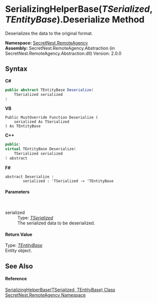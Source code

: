 # SerializingHelperBase(*TSerialized*, *TEntityBase*).Deserialize Method 
 

Deserializes the data to the original format.

**Namespace:**&nbsp;<a href="N_SecretNest_RemoteAgency">SecretNest.RemoteAgency</a><br />**Assembly:**&nbsp;SecretNest.RemoteAgency.Abstraction (in SecretNest.RemoteAgency.Abstraction.dll) Version: 2.0.0

## Syntax

**C#**<br />
``` C#
public abstract TEntityBase Deserialize(
	TSerialized serialized
)
```

**VB**<br />
``` VB
Public MustOverride Function Deserialize ( 
	serialized As TSerialized
) As TEntityBase
```

**C++**<br />
``` C++
public:
virtual TEntityBase Deserialize(
	TSerialized serialized
) abstract
```

**F#**<br />
``` F#
abstract Deserialize : 
        serialized : 'TSerialized -> 'TEntityBase 

```


#### Parameters
&nbsp;<dl><dt>serialized</dt><dd>Type: <a href="T_SecretNest_RemoteAgency_SerializingHelperBase_2">*TSerialized*</a><br />The serialized data to be deserialized.</dd></dl>

#### Return Value
Type: <a href="T_SecretNest_RemoteAgency_SerializingHelperBase_2">*TEntityBase*</a><br />Entity object.

## See Also


#### Reference
<a href="T_SecretNest_RemoteAgency_SerializingHelperBase_2">SerializingHelperBase(TSerialized, TEntityBase) Class</a><br /><a href="N_SecretNest_RemoteAgency">SecretNest.RemoteAgency Namespace</a><br />